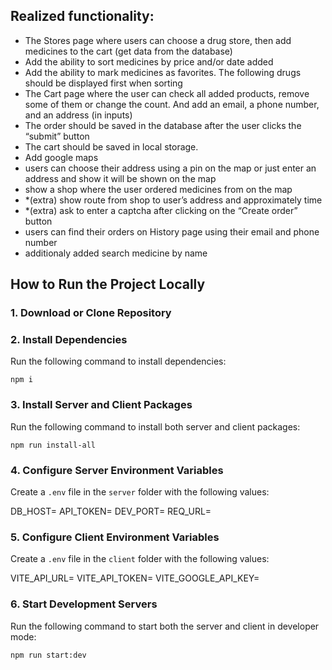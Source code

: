 ## Realized functionality:
- The Stores page where users can choose a drug store, then add medicines to the cart
(get data from the database)
- Add the ability to sort medicines by price and/or date added
- Add the ability to mark medicines as favorites. The following drugs should be
displayed first when sorting
- The Cart page where the user can check all added products, remove some of them
or change the count. And add an email, a phone number, and an address (in
inputs)
- The order should be saved in the database after the user clicks the “submit”
button
- The cart should be saved in local storage.
- Add google maps
- users can choose their address using a pin on the map or just enter an
address and show it will be shown on the map
- show a shop where the user ordered medicines from on the map
- *(extra) show route from shop to user’s address and approximately time
- *(extra) ask to enter a captcha after clicking on the “Create order” button
- users can find their orders on History page using their email and phone number
- additionaly added search medicine by name


## How to Run the Project Locally

### 1. Download or Clone Repository

### 2. Install Dependencies

Run the following command to install dependencies:

`npm i`

### 3. Install Server and Client Packages

Run the following command to install both server and client packages:

`npm run install-all`

### 4. Configure Server Environment Variables

Create a `.env` file in the `server` folder with the following values:

DB_HOST=
API_TOKEN=
DEV_PORT=
REQ_URL=

### 5. Configure Client Environment Variables

Create a `.env` file in the `client` folder with the following values:

VITE_API_URL=
VITE_API_TOKEN=
VITE_GOOGLE_API_KEY=

### 6. Start Development Servers

Run the following command to start both the server and client in developer mode:

`npm run start:dev`
